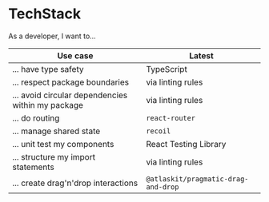 # TechStack

As a developer, I want to...

| Use case                                          | Latest                              |
| ------------------------------------------------- | ----------------------------------- |
| ... have type safety                              | TypeScript                          |
| ... respect package boundaries                    | via linting rules                   |
| ... avoid circular dependencies within my package | via linting rules                   |
| ... do routing                                    | `react-router`                      |
| ... manage shared state                           | `recoil`                            |
| ... unit test my components                       | React Testing Library               |
| ... structure my import statements                | via linting rules                   |
| ... create drag'n'drop interactions               | `@atlaskit/pragmatic-drag-and-drop` |
